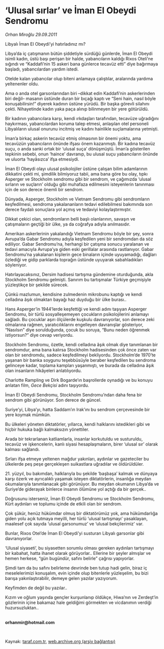 # ‘Ulusal sırlar’ ve İman El Obeydi Sendromu

*Orhan Miroğlu 29.09.2011*

<div class="yazi"><p>Libyalı İman El Obeydi’yi hatırladınız mı? </p>
<p>Libya’da iç çatışmanın bütün şiddetiyle sürdüğü günlerde, İman El Obeydi isimli kadın, üstü başı perişan bir halde, yabancıların kaldığı Rixos Oteli’ne sığındı ve “Kaddafi’nin 15 askeri bana günlerce tecavüz etti” diye bağırmaya başladı, yabancılardan yardım istedi. </p>
<p>Otelde kalan yabancılar olup biteni anlamaya çalıştılar, aralarında yardıma yeltenenler oldu. </p>
<p>Ama o anda otel garsonlarından biri –dikkat edin Kaddafi’nin askerlerinden biri değil– masanın üstünde duran bir bıçağı kaptı ve “Seni hain, nasıl böyle konuşabilirsin!” diyerek kadının üstüne yürüdü. Bir başka görevli silahını çekti. Nihayetinde kadın yaka paça alınıp bilinmeyen bir yere götürüldü.</p>
<p>Bir kadının yabancılara karşı, kendi ırkdaşları tarafından, tecavüze uğradığını haykırması, yabancılardan koruma talep etmesi, anlaşılan otel personeli Libyalıların ulusal onurunu incitmiş ve kadını hainlikle suçlamalarına yetmişti. </p>
<p>İman’a birkaç askerin tecavüz etmiş olmasının bir önemi yoktu, ama tecavüzün yabancıların önünde ifşası önem kazanmıştı. Bir kadına tecavüz suçu, o anda sanki ortak bir ‘ulusal suça’ dönüşmüştü. İman’a gösterilen tepkinin sebebi, onun ‘haince’ davranıp, bu ulusal suçu yabancıların önünde ve uluorta ‘hayâsızca’ ifşa etmesiydi.</p>
<p>İman El Obeydi olayı ulusal psikolojiler üstüne çalışan bilim adamlarının dikkatini çekti mi, şimdilik bilmiyoruz tabii, ama bana göre bu olay, tıpkı Asperger ve Stockholm sendromu gibi bir sendrom, ve çağımızda ‘ulusal sırların ve suçların’ olduğu gibi muhafaza edilmesini isteyenlerin tanınması için de son derece önemli bir sendrom.</p>
<p>Dünyada, Asperger, Stockholm ve Vietnam Sendromu gibi sendromların keşfedilmesi, sendroma yakalananların tedavi edilebilmesi bakımında son derece faydalı sonuçlara yol açmış ve tedaviyi kolaylaştırmıştır. </p>
<p>Dikkat çekici olan, sendromların belli başlı olanlarının, savaşın ve çatışmaların geçtiği bir ülke, ya da coğrafya adıyla anılmasıdır.</p>
<p>Amerikan askerlerinin yakalandığı Vietnam Sendromu böyle bir şey, sonra Avrupa’da Gabar Sendromu adıyla keşfedilen yeni bir sendromdan da söz ediliyor. Gabar Sendromu’na, herhangi bir çatışma sonucu yaralanan ve tedavi amacıyla Avrupa’ya giden eski gerillalar arasında rastlanıyor. Gabar Sendromu’na yakalanan kişilerin gece binaların içinde uyuyamadığı, dağları özlediği ve gidip parklarda toprağın üstünde uyuyarak sabahladıkları söyleniyor. </p>
<p>Hatırlayacaksınız, Dersim hadisesi tartışma gündemine oturduğunda, akla Stockholm Sendromu gelmişti. Sanırım bu tartışmalar Türkiye geçmişiyle yüzleştikçe bir şekilde sürecek.</p>
<p>Çünkü mazlumun, kendisine zulmedenin mikrobunu kaptığı ve kendi celladına âşık olmaktan bayağı haz duyduğu bir ülke burası..</p>
<p>Hans Asperger’in 1944’lerde keşfettiği ve kendi adını taşıyan Asperger Sendromu, bir türlü sosyalleşemeyen çocukların psikolojilerini anlamayı sağladı. Bu çocuklar aşırı ölçülerde kuşkulu davranıyorlar, son derece zeki olmalarına rağmen, yaratıcılıklarını engelleyen davranışlar gösteriyor, “Nasılsın” diye sorulduğunda, çocuk bu soruya, “Bunu neden öğrenmek istiyorsun?” diye cevap veriyordu.</p>
<p>Stockholm Sendromu, özetle, kendi celladına âşık olmak diye tanımlanan bir sendromdur, ama bana kalırsa Stockholm hadisesinden çok önce zaten var olan bir sendromdu, sadece keşfedilmeyi bekliyordu. Stockholm’de 1970’te yaşanan bir banka soygunu teşebbüsüyle beraber keşfedilen bu sendroma gelinceye kadar, toplama kampları yaşanmıştı, ve burada da celladına âşık olan insanların hikâyeleri anlatılıyordu. </p>
<p>Charlotte Rampling ve Dirk Bogarde’ın başrollerde oynadığı ve bu konuyu anlatan film, <i>Gece Bekçisi</i> adını taşıyordu.</p>
<p>İman El Obeydi Sendromu, Stockholm Sendromu’ndan daha fena bir sendrom gibi görünüyor. Son derece de güncel. </p>
<p>Suriye’yi, Libya’yı, hatta Saddam’ın Irak’ını bu sendrom çerçevesinde bir yere koymak mümkün.</p>
<p>Bu ülkeleri yöneten diktatörler, yıllarca, kendi halklarını istedikleri gibi ve hiçbir hukuka bağlı kalmaksızın yönettiler.</p>
<p>Arada bir tekrarlanan katliamlarla, insanlar korkutuldu ve susturuldu, tecavüz ve işkencelerin, kanlı siyasi hesaplaşmaların, birer ‘ulusal sır’ olarak kalması sağlandı. </p>
<p>Sırları ifşa etmeye yeltenen mağdur yakınları, aydınlar ve gazeteciler bu ülkelerde peş peşe gerçekleşen suikastlara uğradılar ve öldürüldüler. </p>
<p>21. yüzyıl, bu bakımdan, halklarıyla bu şekilde ‘başbaşa’ kalmak ve dünyaya karşı özerk ve ayrıcalıklı yaşamak isteyen diktatörlerin, insanlığa meydan okumalarıyla tanımlanacak gibi görünüyor. Bu meydan okumanın Libya’da ve Suriye’de giderayak binlerce insanın ölümüne yol açtığı da bir gerçek..</p>
<p>Doğrusunu isterseniz, İman El Obeydi Sendromu ve Stockholm Sendromu, Kürt aydınları ve toplumu içinde de etkili olan bir sendrom.</p>
<p>Çok şükür, henüz hükümdar olmuş bir diktatörümüz yok, ama hükümdarlığa giden yolu açık tutmaya meyilli, her türlü ‘ulusal tartışmayı’ yasaklayan, maalesef çok sayıda ‘ulusal garsonumuz’ ve ‘ulusal bekçilerimiz’ var.</p>
<p>Bunlar, Rixos Otel’de İman El Obeydi’yi susturan Libyalı garsonlar gibi davranıyorlar.</p>
<p>‘Ulusal siyaseti’, bu siyasetten sorumlu olması gereken aydınları tartışmayı bir kabahat, hatta ihanet olarak görüyorlar.. Ellerine bir şeyler almışlar ve hemen herkese, “gün bugündür, safını belirle” çağrısı yapıyorlar.</p>
<p>Şimdi tam da bu safını belirleme devrinde ben tutup hadi gelin, biraz iç meselelerimizi konuşalım, evin içinde olup bitenlerle yüzleşelim, bu bizi barışa yakınlaştırabilir, demeye gelen yazılar yazıyorum. </p>
<p>Keyfimden de değil bu yazılar..</p>
<p>Kızım ve oğlum yaşında gençler kurşunlanıp öldükçe, Hiwa’nın ve Zerdeşt’in gözlerinin içine bakamaz hale geldiğimi görmekten ve vicdanımın verdiği huzursuzluktan..</p>
<p><b><br/>orhanmir@hotmail.com</b></p>
<p><b> </b></p>
</div>

Kaynak: [taraf.com.tr](http://www.taraf.com.tr/orhan-miroglu/makale-ulusal-sirlar-ve-iman-el-obeydi-sendromu.htm), [web.archive.org (arşiv bağlantısı)](http://web.archive.org/web/20130721214246/http://www.taraf.com.tr/orhan-miroglu/makale-ulusal-sirlar-ve-iman-el-obeydi-sendromu.htm)
